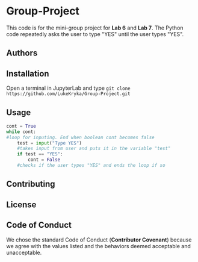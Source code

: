 # Group-Project
This code is for the mini-group project for **Lab 6** and **Lab 7**. The Python code repeatedly asks the user to type "YES" until the user types "YES".
## Authors

## Installation
Open a terminal in JupyterLab and type
`git clone https://github.com/LukeKryka/Group-Project.git`
## Usage
```Python
cont = True
while cont: 
#loop for inputing. End when boolean cont becomes false
    test = input("Type YES")
    #takes input from user and puts it in the variable "test"
    if test == "YES":
        cont = False
   	#checks if the user types "YES" and ends the loop if so
```
## Contributing

## License

## Code of Conduct
We chose the standard Code of Conduct (**Contributor Covenant**) because we agree with the values listed and the behaviors deemed acceptable and unacceptable.
